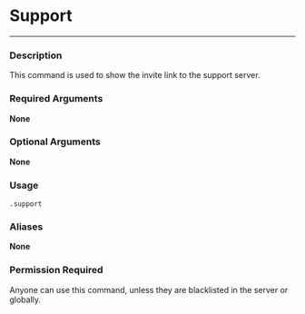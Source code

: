 # Support
---
### Description
This command is used to show the invite link to the support server.
### Required Arguments
**None**
### Optional Arguments
**None**
### Usage
```
.support
```
### Aliases
**None**
### Permission Required
Anyone can use this command, unless they are blacklisted in the server or globally.
